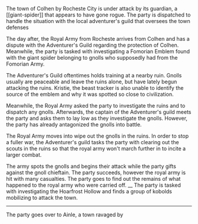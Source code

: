 The town of Colhen by Rocheste City is under attack by its guardian, a [[giant-spider]] that appears to have gone rogue. The party is dispatched to handle the situation with the local adventurer's guild that oversees the town defenses

The day after, the Royal Army from Rocheste arrives from Colhen and has a dispute with the Adventurer's Guild regarding the protection of Colhen. Meanwhile, the party is tasked with investigating a Fomorian Emblem  found with the giant spider belonging to gnolls who supposedly had from the Fomorian Army. 

The Adventurer's Guild oftentimes holds training at a nearby ruin. Gnolls usually are peaceable and leave the ruins alone, but have lately begun attacking the ruins. Kristie, the beast tracker is also unable to identify the source of the emblem and why it was spotted so close to civilization.

Meanwhile, the Royal Army asked the party to investigate the ruins and to dispatch any gnolls. Afterwards, the captain of the Adventurer's guild meets the party and asks them to lay low as they investigate the gnolls. However, the party has already antagonized the gnolls into battle.

The Royal Army moves into wipe out the gnolls in the ruins. In order to stop a fuller war, the Adventurer's guild tasks the party with clearing out the scouts in the ruins so that the royal army won't march further in to incite a larger combat.

The army spots the gnolls and begins their attack while the party gifts against the gnoll chieftain. The party succeeds, however the royal army is hit with many casualties. The party goes to find out the remains of what happened to the royal army who were carried off. 
__
The party is tasked with investigating the Hoarfrost Hollow and finds a group of kobolds mobilizing to attack the town. 
___
The party goes over to Ainle, a town ravaged by 